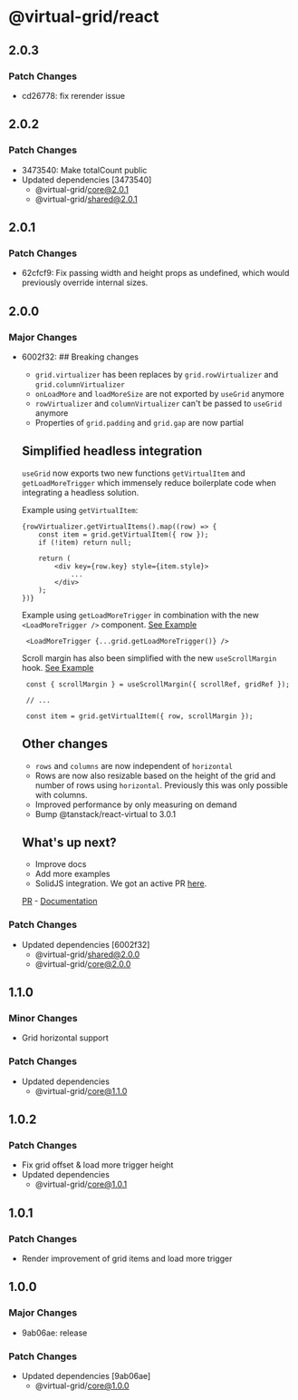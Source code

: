 # @virtual-grid/react

## 2.0.3

### Patch Changes

- cd26778: fix rerender issue

## 2.0.2

### Patch Changes

- 3473540: Make totalCount public
- Updated dependencies [3473540]
  - @virtual-grid/core@2.0.1
  - @virtual-grid/shared@2.0.1

## 2.0.1

### Patch Changes

- 62cfcf9: Fix passing width and height props as undefined, which would previously override internal sizes.

## 2.0.0

### Major Changes

- 6002f32: ## Breaking changes

  - `grid.virtualizer` has been replaces by `grid.rowVirtualizer` and `grid.columnVirtualizer`
  - `onLoadMore` and `loadMoreSize` are not exported by `useGrid` anymore
  - `rowVirtualizer` and `columnVirtualizer` can't be passed to `useGrid` anymore
  - Properties of `grid.padding` and `grid.gap` are now partial

  ## Simplified headless integration

  `useGrid` now exports two new functions `getVirtualItem` and `getLoadMoreTrigger` which immensely reduce boilerplate code when integrating a headless solution.

  Example using `getVirtualItem`:

  ```
  {rowVirtualizer.getVirtualItems().map((row) => {
      const item = grid.getVirtualItem({ row });
      if (!item) return null;

      return (
          <div key={row.key} style={item.style}>
              ...
          </div>
      );
  })}
  ```

  Example using `getLoadMoreTrigger` in combination with the new `<LoadMoreTrigger />` component.
  [See Example](https://github.com/niikeec/virtual-grid/examples/react/infinite-scroll)

  ```
   <LoadMoreTrigger {...grid.getLoadMoreTrigger()} />
  ```

  Scroll margin has also been simplified with the new `useScrollMargin` hook.
  [See Example](https://github.com/niikeec/virtual-grid/examples/react/scroll-margin)

  ```
   const { scrollMargin } = useScrollMargin({ scrollRef, gridRef });

   // ...

   const item = grid.getVirtualItem({ row, scrollMargin });
  ```

  ## Other changes

  - `rows` and `columns` are now independent of `horizontal`
  - Rows are now also resizable based on the height of the grid and number of rows using `horizontal`. Previously this was only possible with columns.
  - Improved performance by only measuring on demand
  - Bump @tanstack/react-virtual to 3.0.1

  ## What's up next?

  - Improve docs
  - Add more examples
  - SolidJS integration. We got an active PR [here](https://github.com/niikeec/virtual-grid/pull/7).

  [PR](https://github.com/niikeec/virtual-grid/pull/6) - [Documentation](https://docs.virtual-grid.com/getting-started/react)

### Patch Changes

- Updated dependencies [6002f32]
  - @virtual-grid/shared@2.0.0
  - @virtual-grid/core@2.0.0

## 1.1.0

### Minor Changes

- Grid horizontal support

### Patch Changes

- Updated dependencies
  - @virtual-grid/core@1.1.0

## 1.0.2

### Patch Changes

- Fix grid offset & load more trigger height
- Updated dependencies
  - @virtual-grid/core@1.0.1

## 1.0.1

### Patch Changes

- Render improvement of grid items and load more trigger

## 1.0.0

### Major Changes

- 9ab06ae: release

### Patch Changes

- Updated dependencies [9ab06ae]
  - @virtual-grid/core@1.0.0
